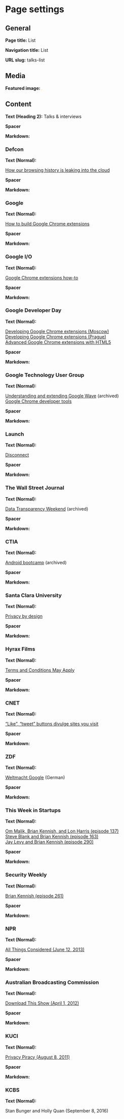 # Page settings

## General

**Page title:** List

**Navigation title:** List

**URL slug:** talks-list

## Media

**Featured image:** ![Orange](orange.png)

## Content

**Text (Heading 2):** Talks & interviews

**Spacer**

**Markdown:**

<h3 id="defcon">Defcon</h3>

**Text (Normal):**

[How our browsing history is leaking into the cloud](https://www.youtube.com/watch?v=BK_E3Bjpe0E)

**Spacer**

**Markdown:**

<h3 id="google">Google</h3>

**Text (Normal):**

[How to build Google Chrome extensions](https://www.youtube.com/watch?v=e3McMaHvlBY)

**Spacer**

**Markdown:**

<h3 id="google-io">Google I/O</h3>

**Text (Normal):**

[Google Chrome extensions how-to](https://www.youtube.com/watch?v=iVSR6gufMXI)

**Spacer**

**Markdown:**

<h3 id="gdd">Google Developer Day</h3>

**Text (Normal):**

[Developing Google Chrome extensions (Moscow)](https://www.youtube.com/watch?v=sO1FujZDT0s)  
[Developing Google Chrome extensions (Prague)](https://www.youtube.com/watch?v=-N_EpuoZmaw)  
[Advanced Google Chrome extensions with HTML5](https://www.youtube.com/watch?v=la4sIw-G4Kc)

**Spacer**

**Markdown:**

<h3 id="gtug">Google Technology User Group</h3>

**Text (Normal):**

[Understanding and extending Google Wave](https://web.archive.org/web/20160605172143/https://www.youtube.com/watch?v=_jw7m4N6klM)
(archived)  
[Google Chrome developer tools](https://www.youtube.com/watch?v=MGu6zBecdgg&list=PLBF1418BE97789F65)

**Spacer**

**Markdown:**

<h3 id="launch">Launch</h3>

**Text (Normal):**

[Disconnect](https://www.youtube.com/watch?v=oLA-LxV4OT0)

**Spacer**

**Markdown:**

<h3 id="wsj">The Wall Street Journal</h3>

**Text (Normal):**

[Data Transparency Weekend](https://web.archive.org/web/20140717022836/https://datatransparency.wsj.com/)
(archived)

**Spacer**

**Markdown:**

<h3 id="ctia">CTIA</h3>

**Text (Normal):**

[Android bootcamp](https://web.archive.org/web/20110215222303/https://blog.android-android.net/2010/10/03/android-bootcamp-at-ctia-agenda/)
(archived)

**Spacer**

**Markdown:**

<h3 id="scu">Santa Clara University</h3>

**Text (Normal):**

[Privacy by design](https://www.scu.edu/ethics/focus-areas/internet-ethics/resources/privacy-by-design/)

**Spacer**

**Markdown:**

<h3 id="hyrax">Hyrax Films</h3>

**Text (Normal):**

[Terms and Conditions May Apply](https://tacma.net/)

**Spacer**

**Markdown:**

<h3 id="cnet">CNET</h3>

**Text (Normal):**

[“Like”, “tweet” buttons divulge sites you visit](https://www.cnet.com/videos/like-tweet-buttons-divulge-sites-you-visit/)

**Spacer**

**Markdown:**

<h3 id="zdf">ZDF</h3>

**Text (Normal):**

[Weltmacht Google](https://presseportal.zdf.de/pressemappe/mappe/zeige/Special/wiso-dokumentation-weltmacht-google/)
(German)

**Spacer**

**Markdown:**

<h3 id="twist">This Week in Startups</h3>

**Text (Normal):**

[Om Malik, Brian Kennish, and Lon Harris (episode 137)](https://thisweekinstartups.com/news-roundtable-panel-on-this-week-in-startups-137/)  
[Steve Blank and Brian Kennish (episode 163)](https://thisweekinstartups.com/news-roundtable-with-steve-blank-and-brian-kennish-on-this-week-in-startups-163/)  
[Jay Levy and Brian Kennish (episode 290)](https://thisweekinstartups.com/news-panel-with-jay-levy-and-brian-kennish-twist-290/)

**Spacer**

**Markdown:**

<h3 id="security-weekly">Security Weekly</h3>

**Text (Normal):**

[Brian Kennish (episode 261)](https://securityweekly.com/shows/security-weekly-security-weekly-epi-220)

**Spacer**

**Markdown:**

<h3 id="npr">NPR</h3>

**Text (Normal):**

[All Things Considered (June 12, 2013)](https://www.npr.org/templates/story/story.php?storyId=191070342)

**Spacer**

**Markdown:**

<h3 id="abc">Australian Broadcasting Commission</h3>

**Text (Normal):**

[Download This Show (April 1, 2012)](https://www.abc.net.au/radionational/programs/downloadthisshow/ep10/3925598)

**Spacer**

**Markdown:**

<h3 id="kuci">KUCI</h3>

**Text (Normal):**

[Privacy Piracy (August 8, 2011)](https://www.kuci.org/privacypiracy/2011Archive.html#08_08_11)

**Spacer**

**Markdown:**

<h3 id="kcbs">KCBS</h3>

**Text (Normal):**

Stan Bunger and Holly Quan (September 8, 2016)
